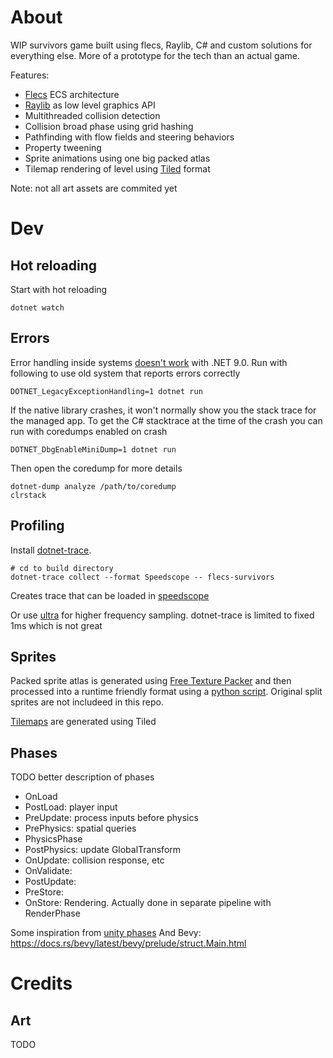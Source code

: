 # About
WIP survivors game built using flecs, Raylib, C# and custom solutions for everything else. More of a prototype for the tech than an actual game.

Features:
- [Flecs](https://www.flecs.dev/flecs/) ECS architecture
- [Raylib](https://www.raylib.com/index.html) as low level graphics API
- Multithreaded collision detection
- Collision broad phase using grid hashing
- Pathfinding with flow fields and steering behaviors
- Property tweening
- Sprite animations using one big packed atlas
- Tilemap rendering of level using [Tiled](https://www.mapeditor.org/) format

Note: not all art assets are commited yet

# Dev
## Hot reloading
Start with hot reloading
```
dotnet watch
```
## Errors
Error handling inside systems [doesn't work](https://github.com/BeanCheeseBurrito/Flecs.NET/issues/92) with .NET 9.0. Run with following to use old system that reports errors correctly 
```
DOTNET_LegacyExceptionHandling=1 dotnet run
```

If the native library crashes, it won't normally show you the stack trace for the managed app. To get the C# stacktrace at the time of the crash you can run with coredumps enabled on crash
```
DOTNET_DbgEnableMiniDump=1 dotnet run 
```
Then open the coredump for more details
```
dotnet-dump analyze /path/to/coredump
clrstack
```
## Profiling
Install [dotnet-trace](https://learn.microsoft.com/en-us/dotnet/core/diagnostics/dotnet-trace#install). 
```
# cd to build directory
dotnet-trace collect --format Speedscope -- flecs-survivors
```
Creates trace that can be loaded in [speedscope](https://www.speedscope.app/)

Or use [ultra](https://github.com/xoofx/ultra) for higher frequency sampling. dotnet-trace is limited to fixed 1ms which is not great

## Sprites
Packed sprite atlas is generated using [Free Texture Packer](https://github.com/odrick/free-tex-packer) and then processed into a runtime friendly format using a [python script](Content/sprites/sheet_json_format.py). Original split sprites are not includeed in this repo.

[Tilemaps](Content/tileset/map.tmj) are generated using Tiled

## Phases
TODO better description of phases

- OnLoad
- PostLoad: player input
- PreUpdate: process inputs before physics
- PrePhysics: spatial queries
- PhysicsPhase
- PostPhysics: update GlobalTransform
- OnUpdate: collision response, etc
- OnValidate: 
- PostUpdate: 
- PreStore: 
- OnStore: Rendering. Actually done in separate pipeline with RenderPhase

Some inspiration from [unity phases](https://docs.unity3d.com/6000.0/Documentation/Manual/execution-order.html)
And Bevy: https://docs.rs/bevy/latest/bevy/prelude/struct.Main.html

# Credits
## Art
TODO